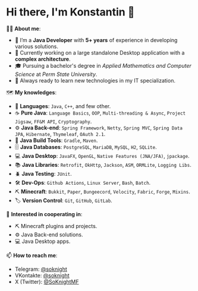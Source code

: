# Hi there, I'm Konstantin 👋

👨‍💻 **About me**:
- 🎯 I’m a **Java Developer** with **5+ years** of experience in developing various solutions.
- 🚀 Currently working on a large standalone Desktop application with a **complex architecture**.
- 🎓 Pursuing a bachelor's degree in *Applied Mathematics and Computer Science* at *Perm State University*.
- 📖 Always ready to learn new technologies in my IT specialization.

🗺️ **My knowledges**:
- 📢 **Languages**: `Java`, `C++`, and few other.
- ☕ **Pure Java**: `Language Basics`, `OOP`, `Multi-threading & Async`, `Project Jigsaw`, `FF&M API`, `Cryptography`.
- ⚙️ **Java Back-end**: `Spring Framework`, `Netty`, `Spring MVC`, `Spring Data JPA`, `Hibernate`, `Thymeleaf`, `OAuth 2.1`.
- 🔧 **Java Build Tools**: `Gradle`, `Maven`.
- 🗄️ **Java Databases**: `PostgreSQL`, `MariaDB`, `MySQL`, `H2`, `SQLite`.
- 💻 **Java Desktop**: `JavaFX`, `OpenGL`, `Native Features (JNA/JFA)`, `jpackage`.
- 📚 **Java Libraries**: `Retrofit`, `OkHttp`, `Jackson`, `ASM`, `ORMLite`, `Logging Libs`.
- 🪲 **Java Testing**: `JUnit`.
- 🛠️ **Dev-Ops**: `Github Actions`, `Linux Server`, `Bash`, `Batch`.
- ⛏️ **Minecraft**: `Bukkit`, `Paper`, `Bungeecord`, `Velocity`, `Fabric`, `Forge`, `Mixins`.
- 🏷️ **Version Control**: `Git`, `GitHub`, `GitLab`.

🤝 **Interested in cooperating in**:
- ⛏️ Minecraft plugins and projects.
- ⚙️ Java Back-end solutions.
- 💻 Java Desktop apps.

📫 **How to reach me**:
- Telegram: [@soknight](https://t.me/soknight)
- VKontakte: [@soknight](https://vk.me/soknight)
- X (Twitter): [@SoKnightMF](https://x.com/SoKnightMF)
